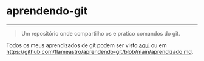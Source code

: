 # aprendendo-git

---

> Um repositório onde compartilho os e pratico comandos do git.

Todos os meus aprendizados de git podem ser visto [aqui](aprendizado.md) ou em https://github.com/flameastro/aprendendo-git/blob/main/aprendizado.md.